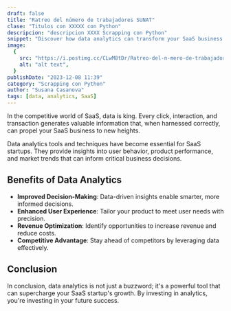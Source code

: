 ```yaml
---
draft: false
title: "Ratreo del número de trabajadores SUNAT"
clase: "Titulos con XXXXX con Python"
descripcion: "descripcion XXXX Scrapping con Python"
snippet: "Discover how data analytics can transform your SaaS business and drive growth."
image:
  {
    src: "https://i.postimg.cc/CLwM8tDr/Ratreo-del-n-mero-de-trabajadores-SUNAT.png",
    alt: "alt text",
  }
publishDate: "2023-12-08 11:39"
category: "Scrapping con Python"
author: "Susana Casanova"
tags: [data, analytics, SaaS]
---
```


In the competitive world of SaaS, data is king. Every click, interaction, and transaction generates valuable information that, when harnessed correctly, can propel your SaaS business to new heights.

Data analytics tools and techniques have become essential for SaaS startups. They provide insights into user behavior, product performance, and market trends that can inform critical business decisions.

## Benefits of Data Analytics

- **Improved Decision-Making**: Data-driven insights enable smarter, more informed decisions.
- **Enhanced User Experience**: Tailor your product to meet user needs with precision.
- **Revenue Optimization**: Identify opportunities to increase revenue and reduce costs.
- **Competitive Advantage**: Stay ahead of competitors by leveraging data effectively.

## Conclusion

In conclusion, data analytics is not just a buzzword; it's a powerful tool that can supercharge your SaaS startup's growth. By investing in analytics, you're investing in your future success.
